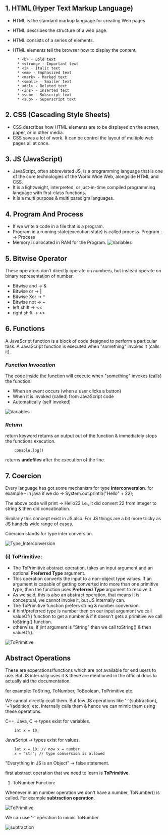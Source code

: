 ## 1. HTML (Hyper Text Markup Language)

* HTML is the standard markup language for creating Web pages
* HTML describes the structure of a web page.
* HTML consists of a series of elements.
* HTML elements tell the browser how to display the content.

        * <b> - Bold text
        * <strong> - Important text
        * <i> - Italic text
        * <em> - Emphasized text
        * <mark> - Marked text
        * <small> - Smaller text
        * <del> - Deleted text
        * <ins> - Inserted text
        * <sub> - Subscript text
        * <sup> - Superscript text

## 2. CSS (Cascading Style Sheets)

* CSS describes how HTML elements are to be displayed on the screen, paper, or in other media.
* CSS saves a lot of work. It can be control the layout of multiple web pages all at once.

## 3. JS (JavaScript)

* JavaScript, often abbreviated JS, is a programming language that is one of the core technologies of the World Wide Web, alongside HTML and CSS.
* It is a lightweight, interpreted, or just-in-time compiled programming language with first-class functions.
* It is a multi purpose & multi paradigm languages.

## 4. Program And Process

* If we write a code in a file that is a program.
* Program in a running state(execution state) is called process.
        Program --> Process 
* Memory is allocated in RAM for the Program.
![Variables](./1.Basics/Images/variables.png)

## 5. Bitwise Operator

These operators don't directly operate on numbers, but instead operate on binary representation of number.

* Bitwise and -> &
* Bitwise or -> |
* Bitwise Xor -> ^
* Bitwise not -> ~
* left shift -> <<
* right shift -> >>

## 6. Functions

A JavaScript function is a block of code designed to perform a particular task. A JavaScript function is executed when "something" invokes it (calls it).

### <em>Function Invocation</em>

The code inside the function will execute when "something" invokes (calls) the function:

* When an event occurs (when a user clicks a button)
* When it is invoked (called) from JavaScript code
* Automatically (self invoked)

![Variables](./1.Basics/Images/functions.png)

### <em>Return</em>

return keyword returns an output out of the function & immediately stops the functions execution.

        console.log()

returns <b>undefiles</b> after the execution of the line.

## 7. Coercion

Every language has got some mechanism for type **interconversion**.
for example - in java if we do -> System.out.println("Hello" + 22);

The above code will print -> Hello22 i.e., it did convert 22 from integer to string & then did concatination.

Similarly this concept exist in JS also. For JS things are a bit more tricky as JS handels wide range of cases.

Coercion stands for type inter conversion.

![Type_Interconversion](./1.Basics/Images/Type_Interconversion.png)

### (i) ToPrimitive:

* The ToPrimitive abstract operation, takes an input argument and an optional **Preferred Type** argument.
* This operation converts the input to a non-object type values. If an argument is capable of getting converted into more than one primitive type, then the function uses **Preferred Type** argument to resolve it.
* As we said, this is also an abstract operation, that means it is conceptual, we cannot invoke it, but JS internally can.
* The ToPrimitive function prefers string & number conversion.
* if hint/preferred type is number then on our input argument we call valueOf() function to get a number & if it doesn't gets a primitive we call toString() function.
* otherwise, if jint argument is "String" then we call toString() & then valueOf().

![ToPrimitive](./1.Basics/Images/ToPrimitive.png) 

## Abstract Operations

These are experations/functions which are not available for end users to use. But JS internally uses it & these are mentioned in the official docs to actually aid the documentation.

for example: ToString, ToNumber, ToBoolean, ToPrimitive etc.

We cannot directly ccall them. But few JS operations like '-'(subtraction), '+'(addition) etc. Internally calls them & hence we can mimic them using these operations.

C++, Java, C -> types exist for variables.
        
        int x = 10;

JavaScript -> types exist for values.

        let x = 10; // now x = number
        x = "str"; // type conversion is allowed

"Everything in JS is an Object" -> false statement.

first abstract operation that we need to learn is **ToPrimitive**.

1. ToNumber Function:

Whenever in an number operation we don't have a number, ToNumber() is called.
For example **subtraction operation**.

![ToPrimitive](./1.Basics/Images/toNumber.png)

We can use '-' operation to mimic ToNumber.

![subtraction](./1.Basics/Images/subtraction.png)

